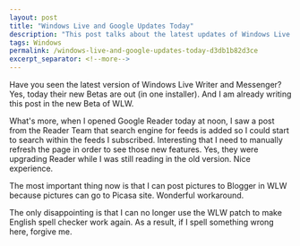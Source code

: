 ```yaml
---
layout: post
title: "Windows Live and Google Updates Today"
description: "This post talks about the latest updates of Windows Live and Google."
tags: Windows
permalink: /windows-live-and-google-updates-today-d3db1b82d3ce
excerpt_separator: <!--more-->
---
```

Have you seen the latest version of Windows Live Writer and Messenger? Yes, today their new Betas are out (in one installer). And I am already writing this post in the new Beta of WLW.

What's more, when I opened Google Reader today at noon, I saw a post from the Reader Team that search engine for feeds is added so I could start to search within the feeds I subscribed. Interesting that I need to manually refresh the page in order to see those new features. Yes, they were upgrading Reader while I was still reading in the old version. Nice experience.

The most important thing now is that I can post pictures to Blogger in WLW because pictures can go to Picasa site. Wonderful workaround.

The only disappointing is that I can no longer use the WLW patch to make English spell checker work again. As a result, if I spell something wrong here, forgive me.
<!--more-->